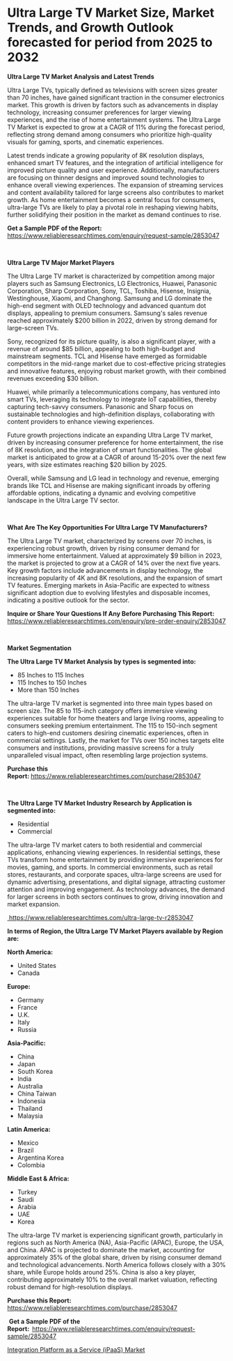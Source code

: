 <p><h1>Ultra Large TV Market Size, Market Trends, and Growth Outlook forecasted for period from 2025 to 2032</h1></p><p><strong>Ultra Large TV Market Analysis and Latest Trends</strong></p>
<p><p>Ultra Large TVs, typically defined as televisions with screen sizes greater than 70 inches, have gained significant traction in the consumer electronics market. This growth is driven by factors such as advancements in display technology, increasing consumer preferences for larger viewing experiences, and the rise of home entertainment systems. The Ultra Large TV Market is expected to grow at a CAGR of 11% during the forecast period, reflecting strong demand among consumers who prioritize high-quality visuals for gaming, sports, and cinematic experiences.</p><p>Latest trends indicate a growing popularity of 8K resolution displays, enhanced smart TV features, and the integration of artificial intelligence for improved picture quality and user experience. Additionally, manufacturers are focusing on thinner designs and improved sound technologies to enhance overall viewing experiences. The expansion of streaming services and content availability tailored for large screens also contributes to market growth. As home entertainment becomes a central focus for consumers, ultra-large TVs are likely to play a pivotal role in reshaping viewing habits, further solidifying their position in the market as demand continues to rise.</p></p>
<p><strong>Get a Sample PDF of the Report:&nbsp;</strong> <a href="https://www.reliableresearchtimes.com/enquiry/request-sample/2853047?utm_campaign=2733&utm_medium=2&utm_source=Github&utm_content=ia&utm_term=11032025&utm_id=ultra-large-tv">https://www.reliableresearchtimes.com/enquiry/request-sample/2853047</a></p>
<p>&nbsp;</p>
<p><strong>Ultra Large TV Major Market Players</strong></p>
<p><p>The Ultra Large TV market is characterized by competition among major players such as Samsung Electronics, LG Electronics, Huawei, Panasonic Corporation, Sharp Corporation, Sony, TCL, Toshiba, Hisense, Insignia, Westinghouse, Xiaomi, and Changhong. Samsung and LG dominate the high-end segment with OLED technology and advanced quantum dot displays, appealing to premium consumers. Samsung's sales revenue reached approximately $200 billion in 2022, driven by strong demand for large-screen TVs.</p><p>Sony, recognized for its picture quality, is also a significant player, with a revenue of around $85 billion, appealing to both high-budget and mainstream segments. TCL and Hisense have emerged as formidable competitors in the mid-range market due to cost-effective pricing strategies and innovative features, enjoying robust market growth, with their combined revenues exceeding $30 billion.</p><p>Huawei, while primarily a telecommunications company, has ventured into smart TVs, leveraging its technology to integrate IoT capabilities, thereby capturing tech-savvy consumers. Panasonic and Sharp focus on sustainable technologies and high-definition displays, collaborating with content providers to enhance viewing experiences. </p><p>Future growth projections indicate an expanding Ultra Large TV market, driven by increasing consumer preference for home entertainment, the rise of 8K resolution, and the integration of smart functionalities. The global market is anticipated to grow at a CAGR of around 15-20% over the next few years, with size estimates reaching $20 billion by 2025. </p><p>Overall, while Samsung and LG lead in technology and revenue, emerging brands like TCL and Hisense are making significant inroads by offering affordable options, indicating a dynamic and evolving competitive landscape in the Ultra Large TV sector.</p></p>
<p>&nbsp;</p>
<p><strong>What Are The Key Opportunities For Ultra Large TV Manufacturers?</strong></p>
<p><p>The Ultra Large TV market, characterized by screens over 70 inches, is experiencing robust growth, driven by rising consumer demand for immersive home entertainment. Valued at approximately $9 billion in 2023, the market is projected to grow at a CAGR of 14% over the next five years. Key growth factors include advancements in display technology, the increasing popularity of 4K and 8K resolutions, and the expansion of smart TV features. Emerging markets in Asia-Pacific are expected to witness significant adoption due to evolving lifestyles and disposable incomes, indicating a positive outlook for the sector.</p></p>
<p><strong>Inquire or Share Your Questions If Any Before Purchasing This Report:</strong> <a href="https://www.reliableresearchtimes.com/enquiry/pre-order-enquiry/2853047?utm_campaign=2733&utm_medium=2&utm_source=Github&utm_content=ia&utm_term=11032025&utm_id=ultra-large-tv">https://www.reliableresearchtimes.com/enquiry/pre-order-enquiry/2853047</a></p>
<p>&nbsp;</p>
<p><strong>Market Segmentation</strong></p>
<p><strong>The Ultra Large TV Market Analysis by types is segmented into:</strong></p>
<p><ul><li>85 Inches to 115 Inches</li><li>115 Inches to 150 Inches</li><li>More than 150 Inches</li></ul></p>
<p><p>The ultra-large TV market is segmented into three main types based on screen size. The 85 to 115-inch category offers immersive viewing experiences suitable for home theaters and large living rooms, appealing to consumers seeking premium entertainment. The 115 to 150-inch segment caters to high-end customers desiring cinematic experiences, often in commercial settings. Lastly, the market for TVs over 150 inches targets elite consumers and institutions, providing massive screens for a truly unparalleled visual impact, often resembling large projection systems.</p></p>
<p><strong>Purchase this Report:&nbsp;</strong><a href="https://www.reliableresearchtimes.com/purchase/2853047?utm_campaign=2733&utm_medium=2&utm_source=Github&utm_content=ia&utm_term=11032025&utm_id=ultra-large-tv">https://www.reliableresearchtimes.com/purchase/2853047</a></p>
<p>&nbsp;</p>
<p><strong>The Ultra Large TV Market Industry Research by Application is segmented into:</strong></p>
<p><ul><li>Residential</li><li>Commercial</li></ul></p>
<p><p>The ultra-large TV market caters to both residential and commercial applications, enhancing viewing experiences. In residential settings, these TVs transform home entertainment by providing immersive experiences for movies, gaming, and sports. In commercial environments, such as retail stores, restaurants, and corporate spaces, ultra-large screens are used for dynamic advertising, presentations, and digital signage, attracting customer attention and improving engagement. As technology advances, the demand for larger screens in both sectors continues to grow, driving innovation and market expansion.</p></p>
<p><a href="https://www.reliableresearchtimes.com/ultra-large-tv-r2853047?utm_campaign=2733&utm_medium=2&utm_source=Github&utm_content=ia&utm_term=11032025&utm_id=ultra-large-tv">&nbsp;https://www.reliableresearchtimes.com/ultra-large-tv-r2853047</a></p>
<p><strong>In terms of Region, the Ultra Large TV Market Players available by Region are:</strong></p>
<p>
    <p> <strong> North America: </strong>
        <ul>
            <li>United States</li>
            <li>Canada</li>
        </ul>
        </p> 
    <p> <strong> Europe: </strong>
        <ul>
            <li>Germany</li>
            <li>France</li>
            <li>U.K.</li>
            <li>Italy</li>
            <li>Russia</li>
        </ul>
        </p> 
    <p> <strong> Asia-Pacific: </strong>
        <ul>
            <li>China</li>
            <li>Japan</li>
            <li>South Korea</li>
            <li>India</li>
            <li>Australia</li>
            <li>China Taiwan</li>
            <li>Indonesia</li>
            <li>Thailand</li>
            <li>Malaysia</li>
        </ul>
        </p> 
    <p> <strong> Latin America: </strong>
        <ul>
            <li>Mexico</li>
            <li>Brazil</li>
            <li>Argentina Korea</li>
            <li>Colombia</li>
        </ul>
        </p> 
    <p> <strong> Middle East & Africa: </strong>
        <ul>
            <li>Turkey</li>
            <li>Saudi</li>
            <li>Arabia</li>
            <li>UAE</li>
            <li>Korea</li>
        </ul>
    </p>
    </p>
<p><p>The ultra-large TV market is experiencing significant growth, particularly in regions such as North America (NA), Asia-Pacific (APAC), Europe, the USA, and China. APAC is projected to dominate the market, accounting for approximately 35% of the global share, driven by rising consumer demand and technological advancements. North America follows closely with a 30% share, while Europe holds around 25%. China is also a key player, contributing approximately 10% to the overall market valuation, reflecting robust demand for high-resolution displays.</p></p>
<p><strong>Purchase this Report: </strong><a href="https://www.reliableresearchtimes.com/purchase/2853047?utm_campaign=2733&utm_medium=2&utm_source=Github&utm_content=ia&utm_term=11032025&utm_id=ultra-large-tv">https://www.reliableresearchtimes.com/purchase/2853047</a></p>
<p>&nbsp;<strong>Get a Sample PDF of the Report:&nbsp;&nbsp;</strong><a href="https://www.reliableresearchtimes.com/enquiry/request-sample/2853047?utm_campaign=2733&utm_medium=2&utm_source=Github&utm_content=ia&utm_term=11032025&utm_id=ultra-large-tv">https://www.reliableresearchtimes.com/enquiry/request-sample/2853047</a></p>
<p><strong></strong></p>
<p><p><a href="https://github.com/ximensbisade/Market-Research-Report-List-1/blob/main/integration-platform-as-a-service-ipaas-market.md?utm_campaign=2733&utm_medium=2&utm_source=Github&utm_content=ia&utm_term=11032025&utm_id=ultra-large-tv">Integration Platform as a Service (iPaaS) Market</a></p></p>